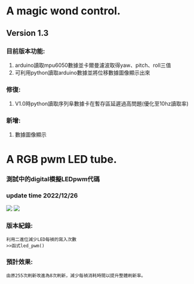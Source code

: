 # A magic wond control.
## **Version 1.3**
### 目前版本功能:
1. arduino讀取mpu6050數據並卡爾曼濾波取得yaw、pitch、roll三值
2. 可利用python讀取arduino數據並將位移數據圖像顯示出來
### 修復: 
1. V1.0時python讀取序列阜數據卡在暫存區延遲過高問題(優化至10hz讀取率)
### 新增:
1. 數據圖像顯示
# A RGB pwm LED tube.
### **測試中的digital模擬LEDpwm代碼**
### update time 2022/12/26
[![](https://img.shields.io/badge/RGBLEDCube3-note-green)](https://github.com/samjocker/Magic_wondXLED_tube/tree/main/RGBLED-Cube%208%C2%B3)
[![](https://img.shields.io/badge/CubeDrive0.1.pt.01.ino-Debug-red)](https://github.com/samjocker/Magic_wondXLED_tube/blob/main/RGBLED-Cube%208%C2%B3/CubeDrive0.1.pt.1.ino)

### 版本紀錄:
    利用二進位減少LED每禎的寫入次數
    >>函式led_pwm()
### 預計效果:
    由原255次刷新改進為8次刷新，減少每禎消耗時間以提升整體刷新率。
